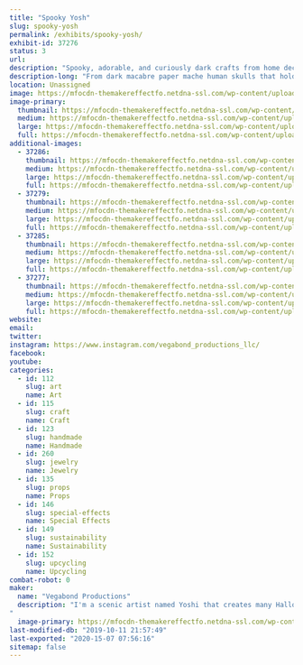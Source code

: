 ```yaml
---
title: "Spooky Yosh"
slug: spooky-yosh
permalink: /exhibits/spooky-yosh/
exhibit-id: 37276
status: 3
url: 
description: "Spooky, adorable, and curiously dark crafts from home decor to jewelry. All created by a scenic artistic named Yoshi!"
description-long: "From dark macabre paper mache human skulls that hold succulents to hand painted canvas pieces that have spooky images that can glow in black light! All handmade by a scenic and graphic designer native to the orlando area. Yoshi has been in love with the Halloween realm of theme park entertainment and she designs her own interpretation of the bizarre and macabre. "
location: Unassigned
image: https://mfocdn-themakereffectfo.netdna-ssl.com/wp-content/uploads/2019/09/Capture2.png
image-primary:
  thumbnail: https://mfocdn-themakereffectfo.netdna-ssl.com/wp-content/uploads/2019/09/Capture2-150x150.png
  medium: https://mfocdn-themakereffectfo.netdna-ssl.com/wp-content/uploads/2019/09/Capture2-238x300.png
  large: https://mfocdn-themakereffectfo.netdna-ssl.com/wp-content/uploads/2019/09/Capture2.png
  full: https://mfocdn-themakereffectfo.netdna-ssl.com/wp-content/uploads/2019/09/Capture2.png
additional-images:
  - 37286:
    thumbnail: https://mfocdn-themakereffectfo.netdna-ssl.com/wp-content/uploads/2019/09/unnamed-150x150.jpg
    medium: https://mfocdn-themakereffectfo.netdna-ssl.com/wp-content/uploads/2019/09/unnamed-225x300.jpg
    large: https://mfocdn-themakereffectfo.netdna-ssl.com/wp-content/uploads/2019/09/unnamed-768x1024.jpg
    full: https://mfocdn-themakereffectfo.netdna-ssl.com/wp-content/uploads/2019/09/unnamed.jpg
  - 37279:
    thumbnail: https://mfocdn-themakereffectfo.netdna-ssl.com/wp-content/uploads/2019/09/4-150x150.png
    medium: https://mfocdn-themakereffectfo.netdna-ssl.com/wp-content/uploads/2019/09/4-283x300.png
    large: https://mfocdn-themakereffectfo.netdna-ssl.com/wp-content/uploads/2019/09/4.png
    full: https://mfocdn-themakereffectfo.netdna-ssl.com/wp-content/uploads/2019/09/4.png
  - 37285:
    thumbnail: https://mfocdn-themakereffectfo.netdna-ssl.com/wp-content/uploads/2019/09/unnamed-1-150x150.jpg
    medium: https://mfocdn-themakereffectfo.netdna-ssl.com/wp-content/uploads/2019/09/unnamed-1-245x300.jpg
    large: https://mfocdn-themakereffectfo.netdna-ssl.com/wp-content/uploads/2019/09/unnamed-1.jpg
    full: https://mfocdn-themakereffectfo.netdna-ssl.com/wp-content/uploads/2019/09/unnamed-1.jpg
  - 37277:
    thumbnail: https://mfocdn-themakereffectfo.netdna-ssl.com/wp-content/uploads/2019/09/1-150x150.png
    medium: https://mfocdn-themakereffectfo.netdna-ssl.com/wp-content/uploads/2019/09/1-278x300.png
    large: https://mfocdn-themakereffectfo.netdna-ssl.com/wp-content/uploads/2019/09/1.png
    full: https://mfocdn-themakereffectfo.netdna-ssl.com/wp-content/uploads/2019/09/1.png
website: 
email: 
twitter: 
instagram: https://www.instagram.com/vegabond_productions_llc/
facebook: 
youtube: 
categories:
  - id: 112
    slug: art
    name: Art
  - id: 115
    slug: craft
    name: Craft
  - id: 123
    slug: handmade
    name: Handmade
  - id: 260
    slug: jewelry
    name: Jewelry
  - id: 135
    slug: props
    name: Props
  - id: 146
    slug: special-effects
    name: Special Effects
  - id: 149
    slug: sustainability
    name: Sustainability
  - id: 152
    slug: upcycling
    name: Upcycling
combat-robot: 0
maker:
  name: "Vegabond Productions"
  description: "I'm a scenic artist named Yoshi that creates many Halloween type props as well as spiritual style art pieces. I am currently creating biodegradable and Eco friendly paper mache skulls and resin skulls. The skulls are handmade and created for home decor, office decor and even for a plant holder. I've created a few that are neon and fluorescent. I have also created flower-embed resin necklaces as well that glow.  I love incorporating the spiritual, odd and weird to each project, some may say I have a light way of creating spooky crafts.
"
  image-primary: https://mfocdn-themakereffectfo.netdna-ssl.com/wp-content/uploads/2019/09/43984324_1414885788643123_6479562871641473024_n.jpg
last-modified-db: "2019-10-11 21:57:49"
last-exported: "2020-15-07 07:56:16"
sitemap: false
---
```

